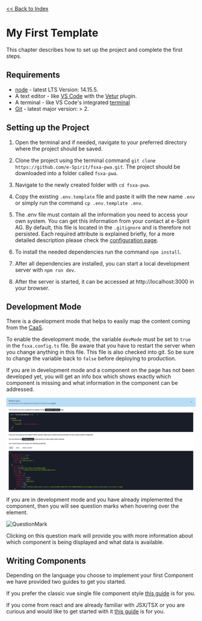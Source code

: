 [<< Back to Index](./index.md)

# My First Template

This chapter describes how to set up the project and complete the first steps.

## Requirements

* [node](https://nodejs.org/en/) - latest LTS Version: 14.15.5.
* A text editor - like [VS Code](https://code.visualstudio.com/) with the [Vetur](https://marketplace.visualstudio.com/items?itemName=octref.vetur) plugin.
* A terminal - like VS Code's integrated [terminal](https://code.visualstudio.com/docs/editor/integrated-terminal)
* [Git](https://git-scm.com/) - latest major version: > 2.

## Setting up the Project

1. Open the terminal and if needed, navigate to your preferred directory where the project should be saved.

2. Clone the project using the terminal command `git clone https://github.com/e-Spirit/fsxa-pwa.git`. The project should be downloaded into a folder called `fsxa-pwa`.

3. Navigate to the newly created folder with `cd fsxa-pwa`.

4. Copy the existing `.env.template` file and paste it with the new name `.env` or simply run the command `cp .env.template .env`.

5. The .env file must contain all the information you need to access your own system. You can get this information from your contact at e-Spirit AG. By default, this file is located in the `.gitignore` and is therefore not persisted. Each required attribute is explained briefly, for a more detailed description please check the [configuration page](../Configuration.md).

6. To install the needed dependencies run the command `npm install`.

7. After all dependencies are installed, you can start a local development server with `npm run dev`.

8. After the server is started, it can be accessed at http://localhost:3000 in your browser.

## Development Mode

There is a development mode that helps to easily map the content coming from the [CaaS](https://docs.e-spirit.com/module/caas/CaaS_FSM_Documentation_EN.html).

To enable the development mode, the variable `devMode` must be set to `true` in the `fsxa.config.ts` file. Be aware that you have to restart the server when you change anything in this file. This file is also checked into git. So be sure to change the variable back to `false` before deploying to production.

If you are in development mode and a component on the page has not been developed yet, you will get an info box which shows exactly which component is missing and what information in the component can be addressed.

![Missing Layout](./../imgs/MissingLayout.png)

If you are in development mode and you have already implemented the component, then you will see question marks when hovering over the element.

![QuestionMark](./../imgs/QuestionMark.png)

Clicking on this question mark will provide you with more information about which component is being displayed and what data is available.

## Writing Components

Depending on the language you choose to implement your first Component we have provided two guides to get you started.

If you prefer the classic vue single file component style [this guide](./SFC-Components.md) is for you.

If you come from react and are already familiar with JSX/TSX or you are curious and would like to get started with it [this guide](./TSX-Components.md) is for you.